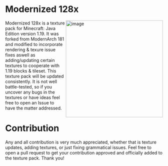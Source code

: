 # Modernized 128x
<img height="310" alt="image" src="https://github.com/xJustJqy/Modernized-128x/blob/main/pack.png?raw=true" align="right">

Modernized 128x is a texture pack for Minecraft: Java Edition version 1.19. It was forked from ModernArch 181 and modified to incorporate rendering & texure issue fixes aswell as adding/updating certain textures to cooperate with 1.19 blocks & tileset. This texture pack will be updated consistently. It is not well battle-tested, so if you uncover any bugs in the textures or have ideas feel free to open an Issue to have the matter addressed.

# Contribution
Any and all contribution is very much appreciated, whether that is texture updates, adding textures, or just fixing grammatical issues. Feel free to open a pull request to get your contribution approved and officially added to the texture pack. Thank you!
